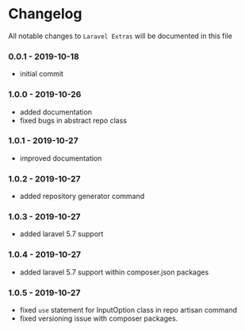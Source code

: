 # Changelog

All notable changes to `Laravel Extras` will be documented in this file

### 0.0.1 - 2019-10-18
- initial commit

### 1.0.0 - 2019-10-26
- added documentation
- fixed bugs in abstract repo class

### 1.0.1 - 2019-10-27
- improved documentation

### 1.0.2 - 2019-10-27
- added repository generator command

### 1.0.3 - 2019-10-27
- added laravel 5.7 support

### 1.0.4 - 2019-10-27
- added laravel 5.7 support within composer.json packages

### 1.0.5 - 2019-10-27
- fixed `use` statement for InputOption class in repo artisan command
- fixed versioning issue with composer packages.
